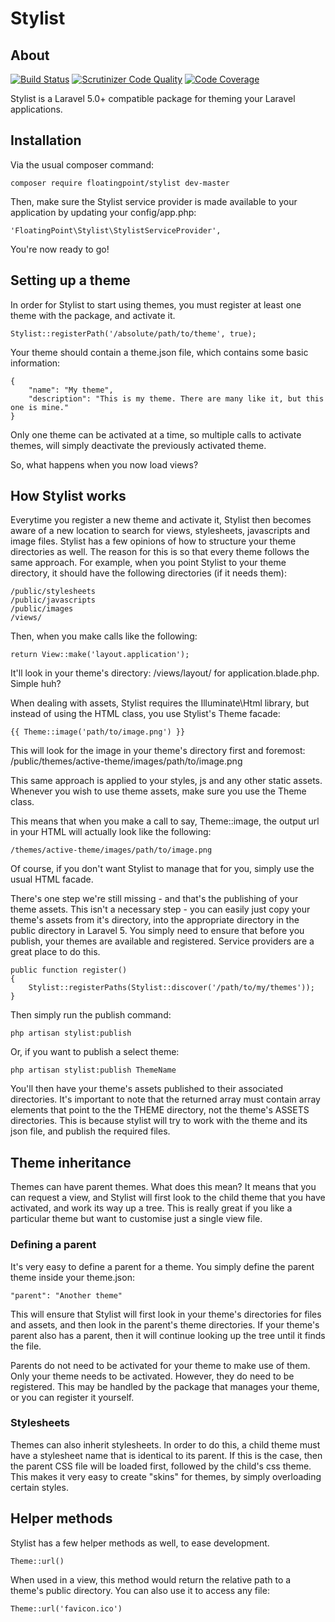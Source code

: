 # Stylist
## About

[![Build Status](https://img.shields.io/travis/floatingpointsoftware/stylist.svg?branch=master)](https://travis-ci.org/floatingpointsoftware/stylist)
[![Scrutinizer Code Quality](https://img.shields.io/scrutinizer/coverage/g/floatingpointsoftware/stylist.svg?branch=master)](https://scrutinizer-ci.com/g/floatingpointsoftware/stylist/?branch=master)
[![Code Coverage](https://img.shields.io/scrutinizer/coverage/g/floatingpointsoftware/stylist/master.svg)](https://scrutinizer-ci.com/g/floatingpointsoftware/stylist/?branch=master)

Stylist is a Laravel 5.0+ compatible package for theming your Laravel applications.

## Installation

Via the usual composer command:

    composer require floatingpoint/stylist dev-master

Then, make sure the Stylist service provider is made available to your application by updating your config/app.php:

    'FloatingPoint\Stylist\StylistServiceProvider',

You're now ready to go!

## Setting up a theme

In order for Stylist to start using themes, you must register at least one theme with the package, and activate it.

    Stylist::registerPath('/absolute/path/to/theme', true);

Your theme should contain a theme.json file, which contains some basic information:

    {
        "name": "My theme",
        "description": "This is my theme. There are many like it, but this one is mine."
    }

Only one theme can be activated at a time, so multiple calls to activate themes, will simply deactivate the previously activated theme.

So, what happens when you now load views?

## How Stylist works

Everytime you register a new theme and activate it, Stylist then becomes aware of a new location to search for views, stylesheets, 
javascripts and image files. Stylist has a few opinions of how to structure your theme directories as well. The reason for this is 
so that every theme follows the same approach. For example, when you point Stylist to your theme directory, it should have the 
following directories (if it needs them):

    /public/stylesheets
    /public/javascripts
    /public/images
    /views/

Then, when you make calls like the following:

    return View::make('layout.application');

It'll look in your theme's directory: /views/layout/ for application.blade.php. Simple huh?

When dealing with assets, Stylist requires the Illuminate\Html library, but instead of using the HTML class, you use Stylist's Theme facade:

    {{ Theme::image('path/to/image.png') }}

This will look for the image in your theme's directory first and foremost: /public/themes/active-theme/images/path/to/image.png

This same approach is applied to your styles, js and any other static assets. Whenever you wish to use theme assets, make sure you use the Theme class.

This means that when you make a call to say, Theme::image, the output url in your HTML will actually look like the following:

    /themes/active-theme/images/path/to/image.png

Of course, if you don't want Stylist to manage that for you, simply use the usual HTML facade.

There's one step we're still missing - and that's the publishing of your theme assets. This isn't a necessary step - you can easily 
just copy your theme's assets from it's directory, into the appropriate directory in the public directory in Laravel 5. You simply
need to ensure that before you publish, your themes are available and registered. Service providers are a great place to do this.

    public function register()
    {
        Stylist::registerPaths(Stylist::discover('/path/to/my/themes'));    
    }
 
Then simply run the publish command:
 
    php artisan stylist:publish
 
Or, if you want to publish a select theme:
 
    php artisan stylist:publish ThemeName
    
You'll then have your theme's assets published to their associated directories. It's important to note that the returned array must
contain array elements that point to the the THEME directory, not the theme's ASSETS directories. This is because stylist will try
to work with the theme and its json file, and publish the required files.

## Theme inheritance

Themes can have parent themes. What does this mean? It means that you can request a view, and Stylist will first look to the child 
theme that you have activated, and work its way up a tree. This is really great if you like a particular theme but want to customise 
just a single view file.

### Defining a parent

It's very easy to define a parent for a theme. You simply define the parent theme inside your theme.json:

    "parent": "Another theme"

This will ensure that Stylist will first look in your theme's directories for files and assets, and then look in the parent's theme 
directories. If your theme's parent also has a parent, then it will continue looking up the tree until it finds the file.

Parents do not need to be activated for your theme to make use of them. Only your theme needs to be activated. However, they do need 
to be registered. This may be handled by the package that manages your theme, or you can register it yourself.

### Stylesheets

Themes can also inherit stylesheets. In order to do this, a child theme must have a stylesheet name that is identical to its parent. If
this is the case, then the parent CSS file will be loaded first, followed by the child's css theme. This makes it very easy to create
"skins" for themes, by simply overloading certain styles.

## Helper methods

Stylist has a few helper methods as well, to ease development.

    Theme::url()

When used in a view, this method would return the relative path to a theme's public directory. You can also use it to access any file:

    Theme::url('favicon.ico')

